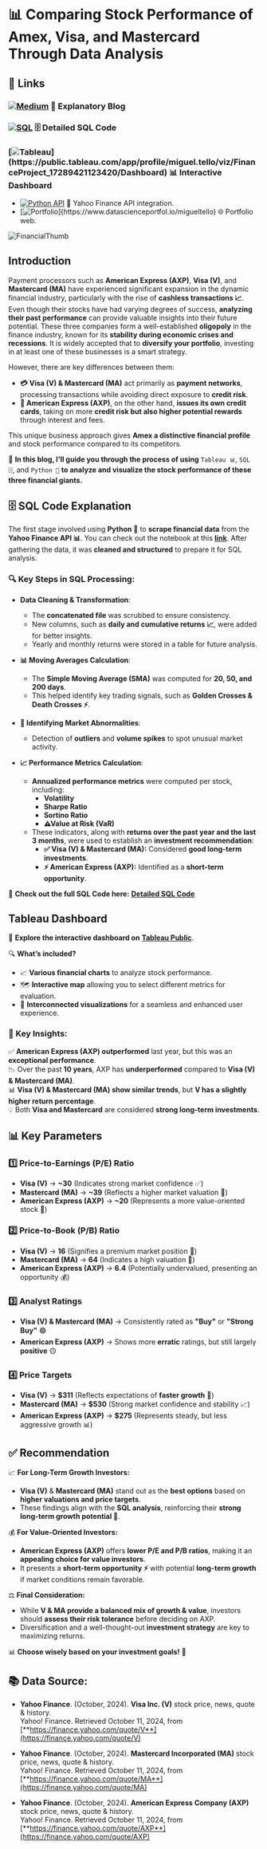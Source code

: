 # 📊 Comparing Stock Performance of Amex, Visa, and Mastercard Through Data Analysis

## 🔗 Links

### [![Medium](https://img.shields.io/badge/Medium-Blog-white?logo=medium&logoColor=white)](https://medium.com/@tellosilvam/comparing-stock-performance-of-amex-visa-and-mastercard-through-data-analysis-491e7acef3fb) 📝 Explanatory Blog 
### [![SQL](https://img.shields.io/badge/SQL-Code-orange?logo=sqlite&logoColor=white)](https://github.com/tellosilvam/Finance_Investment_Recommendation/blob/77fe6d126cf9c34f4f1fa26f047a2faf384ab0d5/SQLQuery.sql) 🗄️ Detailed SQL Code
### [![Tableau](https://img.shields.io/badge/Tableau-Dashboard-blue?)](https://public.tableau.com/app/profile/miguel.tello/viz/FinanceProject_17289421123420/Dashboard) 📊 Interactive Dashboard

- [![Python API](https://img.shields.io/badge/Python-API-yellow?logo=python&logoColor=white)](https://github.com/tellosilvam/Finance_Investment_Recommendation/blob/77fe6d126cf9c34f4f1fa26f047a2faf384ab0d5/API_Financial.ipynb) 📡 Yahoo Finance API integration.  
- [![Portfolio](https://img.shields.io/badge/Portfolio-Website-purple?)](https://www.datascienceportfol.io/migueltello) 🌐 Portfolio web.  

![FinancialThumb](thumbnail.png)

## Introduction  

Payment processors such as **American Express (AXP)**, **Visa (V)**, and **Mastercard (MA)** have experienced significant expansion in the dynamic financial industry, particularly with the rise of **cashless transactions 📈**. Even though their stocks have had varying degrees of success, **analyzing their past performance** can provide valuable insights into their future potential. These three companies form a well-established **oligopoly** in the finance industry, known for its **stability during economic crises and recessions**. It is widely accepted that to **diversify your portfolio**, investing in at least one of these businesses is a smart strategy.  

However, there are key differences between them:  

- **💳 Visa (V) & Mastercard (MA)** act primarily as **payment networks**, processing transactions while avoiding direct exposure to **credit risk**.  
- **🏦 American Express (AXP)**, on the other hand, **issues its own credit cards**, taking on more **credit risk but also higher potential rewards** through interest and fees.  

This unique business approach gives **Amex a distinctive financial profile** and stock performance compared to its competitors.  

🚀 **In this blog, I'll guide you through the process of using** `Tableau 📊`, `SQL 🗄️`, and `Python 🐍` **to analyze and visualize the stock performance of these three financial giants.**

## 🗄️ SQL Code Explanation  

The first stage involved using **Python 🐍** to **scrape financial data** from the **Yahoo Finance API 📊**. You can check out the notebook at this [**link**](https://github.com/tellosilvam/Finance_Investment_Recommendation/blob/77fe6d126cf9c34f4f1fa26f047a2faf384ab0d5/API_Financial.ipynb). After gathering the data, it was **cleaned and structured** to prepare it for SQL analysis.  

### 🔍 Key Steps in SQL Processing:  

- **Data Cleaning & Transformation**:  
  - The **concatenated file** was scrubbed to ensure consistency.  
  - New columns, such as **daily and cumulative returns 📈**, were added for better insights.  
  - Yearly and monthly returns were stored in a table for future analysis.  

- **📊 Moving Averages Calculation**:  
  - The **Simple Moving Average (SMA)** was computed for **20, 50, and 200 days**.  
  - This helped identify key trading signals, such as **Golden Crosses & Death Crosses ⚡**.  

- **📌 Identifying Market Abnormalities**:  
  - Detection of **outliers** and **volume spikes** to spot unusual market activity.  

- **📈 Performance Metrics Calculation**:  
  - **Annualized performance metrics** were computed per stock, including:  
    - **Volatility**  
    - **Sharpe Ratio**  
    - **Sortino Ratio**  
    - **⚠Value at Risk (VaR)**  
  - These indicators, along with **returns over the past year and the last 3 months**, were used to establish an **investment recommendation**:  
    - **✅ Visa (V) & Mastercard (MA):** Considered **good long-term investments**.  
    - **⚡ American Express (AXP):** Identified as a **short-term opportunity**.  

🔗 **Check out the full SQL Code here:** [**Detailed SQL Code**](https://github.com/tellosilvam/Finance_Investment_Recommendation/blob/77fe6d126cf9c34f4f1fa26f047a2faf384ab0d5/SQLQuery.sql)  

## Tableau Dashboard  

🚀 **Explore the interactive dashboard on** [**Tableau Public**](https://public.tableau.com/app/profile/miguel.tello/viz/FinanceProject_17289421123420/Dashboard).  

🔍 **What’s included?**  
- 📈 **Various financial charts** to analyze stock performance.  
- 🗺️ **Interactive map** allowing you to select different metrics for evaluation.  
- 🔄 **Interconnected visualizations** for a seamless and enhanced user experience.  

### 📌 Key Insights:  
✅ **American Express (AXP) outperformed** last year, but this was an **exceptional performance**.  
📉 Over the past **10 years**, AXP has **underperformed** compared to **Visa (V) & Mastercard (MA)**.  
📊 **Visa (V) & Mastercard (MA) show similar trends**, but **V has a slightly higher return percentage**.  
💡 Both **Visa and Mastercard** are considered **strong long-term investments**.  

## 📊 Key Parameters  

### 1️⃣ **Price-to-Earnings (P/E) Ratio**  
- **Visa (V)** → **~30** (Indicates strong market confidence ✅)  
- **Mastercard (MA)** → **~39** (Reflects a higher market valuation 🔼)  
- **American Express (AXP)** → **~20** (Represents a more value-oriented stock 🔽)  

### 2️⃣ **Price-to-Book (P/B) Ratio**  
- **Visa (V)** → **16** (Signifies a premium market position 🌟)  
- **Mastercard (MA)** → **64** (Indicates a high valuation 🚀)  
- **American Express (AXP)** → **6.4** (Potentially undervalued, presenting an opportunity 💰)  

### 3️⃣ **Analyst Ratings**  
- **Visa (V) & Mastercard (MA)** → Consistently rated as **"Buy"** or **"Strong Buy"** 🟢  
- **American Express (AXP)** → Shows more **erratic** ratings, but still largely **positive** 🟡  

### 4️⃣ **Price Targets**  
- **Visa (V)** → **$311** (Reflects expectations of **faster growth** 🚀)  
- **Mastercard (MA)** → **$530** (Strong market confidence and stability 📈)  
- **American Express (AXP)** → **$275** (Represents steady, but less aggressive growth 📊)   

## ✅ Recommendation  

📈 **For Long-Term Growth Investors:**  
- **Visa (V)** & **Mastercard (MA)** stand out as the **best options** based on **higher valuations and price targets**.  
- These findings align with the **SQL analysis**, reinforcing their **strong long-term growth potential 🚀**.  

💰 **For Value-Oriented Investors:**  
- **American Express (AXP)** offers **lower P/E and P/B ratios**, making it an **appealing choice for value investors**.  
- It presents a **short-term opportunity ⚡** with potential **long-term growth** if market conditions remain favorable.  

⚖️ **Final Consideration:**  
- While **V & MA provide a balanced mix of growth & value**, investors should **assess their risk tolerance** before deciding on AXP.  
- Diversification and a well-thought-out **investment strategy** are key to maximizing returns.  

📊 **Choose wisely based on your investment goals!** 🚀  

## 📚 Data Source:  

- **Yahoo Finance**. (October, 2024). **Visa Inc. (V)** stock price, news, quote & history.  
  Yahoo! Finance. Retrieved October 11, 2024, from [**https://finance.yahoo.com/quote/V**](https://finance.yahoo.com/quote/V)  

- **Yahoo Finance**. (October, 2024). **Mastercard Incorporated (MA)** stock price, news, quote & history.  
  Yahoo! Finance. Retrieved October 11, 2024, from [**https://finance.yahoo.com/quote/MA**](https://finance.yahoo.com/quote/MA)  

- **Yahoo Finance**. (October, 2024). **American Express Company (AXP)** stock price, news, quote & history.  
  Yahoo! Finance. Retrieved October 11, 2024, from [**https://finance.yahoo.com/quote/AXP**](https://finance.yahoo.com/quote/AXP)  
